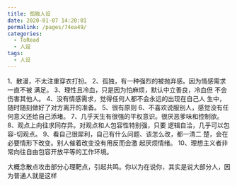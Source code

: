 ```yaml
---
title: 孤独人设
date: 2020-01-07 14:20:01
permalink: /pages/74ea49/
categories:
  - ToRead
  - 人设
tags:
  - 人设
---
```





1、散漫，不太注重穿衣打扮。
2、孤独，有一种强烈的被抛弃感。因为情感需求一直不被
满足。
3、理性且冷血，只是因为怕麻烦，默认中立善良，冷血但
不会伤害其他人。
4、没有情感需求，觉得任何人都不会永远的出现在自己人
生中，随时随刻做好了对方离开的准备。
5、很有原则
6、不喜欢说服别人，感觉没有任何意义还给自己添堵。
7、几乎天生有很强的平权意识。很厌恶爹味和控制欲。
8、观点上向往求同存异。对观点和人包容性特别强，只要
逻辑自洽，几乎可以包容-切观点。
9、看自己很犀利，自己有什么问题、该怎么改，都一清二
楚，会在必要情形下改变。别人催着改变没有用反而会激
起厌烦情绪。
10、理想主义者非常向往自由包容开放平等的工作环境。



大概念散点攻击部分心理靶点，引起共鸣。你以为在说你，其实是说大部分人，因为普通人就是这样


